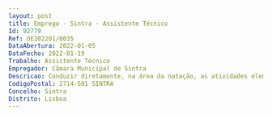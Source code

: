 ```yaml
--- 
layout: post
title: Emprego - Sintra - Assistente Técnico
Id: 92779
Ref: OE202201/0035
DataAbertura: 2022-01-05
DataFecho: 2022-01-19
Trabalho: Assistente Técnico
Empregador: Câmara Municipal de Sintra
Descricao: Conduzir diretamente, na área da natação, as atividades elementares associadas às fases iniciais da atividade ou carreira dos praticantes ou a níveis elementares de participação competitiva, sob a coordenação de profissionais com Curso de Treinador de Desporto de grau superior e ou coadjuvar a condução do treino e orientação competitiva de praticantes nas etapas subsequentes de formação desportiva.
CodigoPostal: 2714-501 SINTRA
Concelho: Sintra
Distrito: Lisboa
--- 
```

